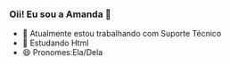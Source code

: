 ### Oii! Eu sou a Amanda   🌺
- 🔭 Atualmente estou trabalhando com  Suporte Técnico
- 🌱 Estudando Html
- 😄 Pronomes:Ela/Dela
